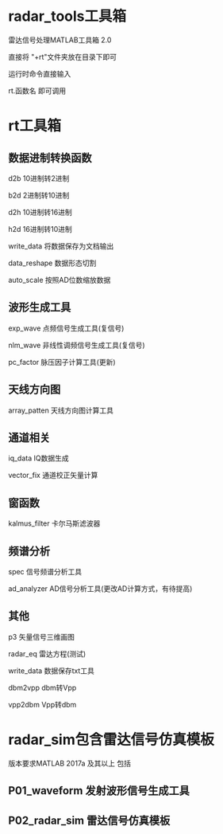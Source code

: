# radar_tools工具箱
雷达信号处理MATLAB工具箱 2.0

直接将 "+rt"文件夹放在目录下即可

运行时命令直接输入

rt.函数名 即可调用


rt工具箱
===============================
数据进制转换函数
--------------------------------
d2b             10进制转2进制

b2d             2进制转10进制

d2h             10进制转16进制

h2d             16进制转10进制

write_data      将数据保存为文档输出

data_reshape    数据形态切割

auto_scale      按照AD位数缩放数据

波形生成工具
--------------------------------
exp_wave        点频信号生成工具(复信号)

nlm_wave        非线性调频信号生成工具(复信号)

pc_factor       脉压因子计算工具(更新)

天线方向图
--------------------------------
array_patten    天线方向图计算工具

通道相关
--------------------------------
iq_data         IQ数据生成

vector_fix       通道校正矢量计算

窗函数
--------------------------------
kalmus_filter   卡尔马斯滤波器

频谱分析
---------------------------------
spec            信号频谱分析工具

ad_analyzer     AD信号分析工具(更改AD计算方式，有待提高)

其他
---------------------------------
p3              矢量信号三维画图

radar_eq        雷达方程(测试)

write_data      数据保存txt工具

dbm2vpp         dbm转Vpp

vpp2dbm         Vpp转dbm

radar_sim包含雷达信号仿真模板
=================================
版本要求MATLAB 2017a 及其以上 包括

P01_waveform    发射波形信号生成工具
---------------------------------
P02_radar_sim   雷达信号仿真模板
---------------------------------



